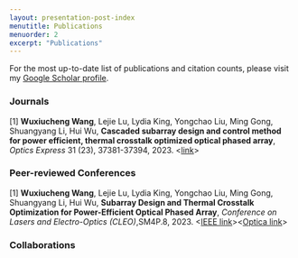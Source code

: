 ```yaml
---
layout: presentation-post-index
menutitle: Publications
menuorder: 2
excerpt: "Publications"
---
```

For the most up-to-date list of publications and citation counts, please visit my [Google Scholar profile](https://scholar.google.com/citations?hl=en&user=GkOJbxgAAAAJ&view_op=list_works&sortby=pubdate).

### Journals
<p>[1] <strong> Wuxiucheng Wang</strong>, Lejie Lu, Lydia King, Yongchao Liu, Ming Gong, Shuangyang Li, Hui Wu, <strong>Cascaded subarray design and control method for power efficient, thermal crosstalk optimized optical phased array</strong>, <em>Optics Express</em> 31 (23), 37381-37394, 2023. &lt;<a href="https://opg.optica.org/oe/fulltext.cfm?uri=oe-31-23-37381&id=541030">link</a>&gt;
                                 
### Peer-reviewed Conferences
<p>[1] <strong> Wuxiucheng Wang</strong>, Lejie Lu, Lydia King, Yongchao Liu, Ming Gong, Shuangyang Li, Hui Wu, <strong>Subarray Design and Thermal Crosstalk Optimization for Power-Efficient Optical Phased Array</strong>, <em>Conference on Lasers and Electro-Optics (CLEO)</em>,SM4P.8, 2023. &lt;<a href="https://ieeexplore.ieee.org/abstract/document/10258690">IEEE link</a>&gt;&lt;<a href="https://opg.optica.org/abstract.cfm?uri=CLEO_SI-2023-SM4P.8">Optica link</a>&gt;


### Collaborations






